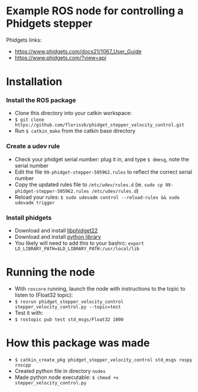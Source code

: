 # Example ROS node for controlling a Phidgets stepper

Phidgets links:
* https://www.phidgets.com/docs21/1067_User_Guide
* https://www.phidgets.com/?view=api

# Installation

### Install the ROS package
* Clone this directory into your catkin workspace: 
* `$ git clone https://github.com/florisvb/phidget_stepper_velocity_control.git`
* Run `$ catkin_make` from the catkin base directory

### Create a udev rule
* Check your phidget serial number: plug it in, and type `$ dmesg`, note the serial number
* Edit the file `99-phidget-stepper-505962.rules` to reflect the correct serial number
* Copy the updated rules file to `/etc/udev/rules.d` (ie. `sudo cp 99-phidget-stepper-505962.rules /etc/udev/rules.d`)
* Reload your rules: `$ sudo udevadm control --reload-rules && sudo udevadm trigger`

### Install phidgets
* Download and install [libphidget22](https://www.phidgets.com/docs/OS_-_Linux)
* Download and install [python library](https://www.phidgets.com/docs/Language_-_Python#Install_Phidget_Python_Module_for_Linux)
* You likely will need to add this to your bashrc: `export LD_LIBRARY_PATH=$LD_LIBRARY_PATH:/usr/local/lib`

# Running the node

* With `roscore` running, launch the node with instructions to the topic to listen to (Float32 topic):
* `$ rosrun phidget_stepper_velocity_control stepper_velocity_control.py --topic=test`
* Test it with:
* `$ rostopic pub test std_msgs/Float32 1000`

# How this package was made

* `$ catkin_create_pkg phidget_stepper_velocity_control std_msgs rospy roscpp`
* Created python file in directory `nodes`
* Made python node executable: `$ chmod +x stepper_velocity_control.py`
